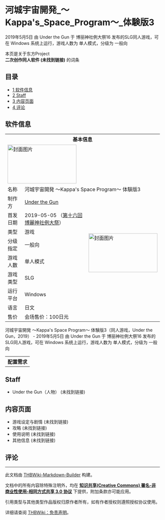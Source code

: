 # 河城宇宙開発_～Kappa's_Space_Program～_体験版3

<!-- source html: G:\repos\THBWiki-Markdown-Builder\THBWikiMarkdown\Temp\main\1\13\ns0%3A%E6%B2%B3%E5%9F%8E%E5%AE%87%E5%AE%99%E9%96%8B%E7%99%BA_%EF%BD%9EKappa%27s_Space_Program%EF%BD%9E_%E4%BD%93%E9%A8%93%E7%89%883.html -->

2019年5月5日 由 Under the Gun 于 博丽神社例大祭16 发布的SLG同人游戏，可在 Windows 系统上运行，游戏人数为 单人模式，分级为 一般向

本页是关于东方Project  
 **二次创作同人软件 (未找到链接)** 的词条
## 目录

- [1 软件信息](#软件信息)
- [2 Staff](#Staff)
- [3 内容页面](#内容页面)
- [4 评论](#评论)




## 软件信息

<table><tbody><tr><th colspan="3">基本信息</th></tr><tr><td class="cover-artwork-mobile" colspan="2"><a href="./文件-河城宇宙開発_～Kappa's_Space_Program～_体験版3封面.jpg.md" class="image" title="封面图片"><img alt="封面图片" src="https://upload.thwiki.cc/thumb/9/97/%E6%B2%B3%E5%9F%8E%E5%AE%87%E5%AE%99%E9%96%8B%E7%99%BA_%EF%BD%9EKappa%27s_Space_Program%EF%BD%9E_%E4%BD%93%E9%A8%93%E7%89%883%E5%B0%81%E9%9D%A2.jpg/224px-%E6%B2%B3%E5%9F%8E%E5%AE%87%E5%AE%99%E9%96%8B%E7%99%BA_%EF%BD%9EKappa%27s_Space_Program%EF%BD%9E_%E4%BD%93%E9%A8%93%E7%89%883%E5%B0%81%E9%9D%A2.jpg" decoding="async" loading="lazy" width="224" height="126" srcset="https://upload.thwiki.cc/thumb/9/97/%E6%B2%B3%E5%9F%8E%E5%AE%87%E5%AE%99%E9%96%8B%E7%99%BA_%EF%BD%9EKappa%27s_Space_Program%EF%BD%9E_%E4%BD%93%E9%A8%93%E7%89%883%E5%B0%81%E9%9D%A2.jpg/336px-%E6%B2%B3%E5%9F%8E%E5%AE%87%E5%AE%99%E9%96%8B%E7%99%BA_%EF%BD%9EKappa%27s_Space_Program%EF%BD%9E_%E4%BD%93%E9%A8%93%E7%89%883%E5%B0%81%E9%9D%A2.jpg 1.5x, https://upload.thwiki.cc/thumb/9/97/%E6%B2%B3%E5%9F%8E%E5%AE%87%E5%AE%99%E9%96%8B%E7%99%BA_%EF%BD%9EKappa%27s_Space_Program%EF%BD%9E_%E4%BD%93%E9%A8%93%E7%89%883%E5%B0%81%E9%9D%A2.jpg/448px-%E6%B2%B3%E5%9F%8E%E5%AE%87%E5%AE%99%E9%96%8B%E7%99%BA_%EF%BD%9EKappa%27s_Space_Program%EF%BD%9E_%E4%BD%93%E9%A8%93%E7%89%883%E5%B0%81%E9%9D%A2.jpg 2x" data-file-width="1920" data-file-height="1080"></a></td>
</tr><tr><td class="label">名称</td><td colspan="2"> 河城宇宙開発 ～Kappa&#39;s Space Program～ 体験版3 </td></tr><tr><td class="label">制作方</td><td><a href="./Under_the_Gun.md" title="Under the Gun">Under the Gun</a></td><td class="cover-artwork" rowspan="8" style="min-width:224px;"><a href="./文件-河城宇宙開発_～Kappa's_Space_Program～_体験版3封面.jpg.md" class="image" title="封面图片"><img alt="封面图片" src="https://upload.thwiki.cc/thumb/9/97/%E6%B2%B3%E5%9F%8E%E5%AE%87%E5%AE%99%E9%96%8B%E7%99%BA_%EF%BD%9EKappa%27s_Space_Program%EF%BD%9E_%E4%BD%93%E9%A8%93%E7%89%883%E5%B0%81%E9%9D%A2.jpg/224px-%E6%B2%B3%E5%9F%8E%E5%AE%87%E5%AE%99%E9%96%8B%E7%99%BA_%EF%BD%9EKappa%27s_Space_Program%EF%BD%9E_%E4%BD%93%E9%A8%93%E7%89%883%E5%B0%81%E9%9D%A2.jpg" decoding="async" loading="lazy" width="224" height="126" srcset="https://upload.thwiki.cc/thumb/9/97/%E6%B2%B3%E5%9F%8E%E5%AE%87%E5%AE%99%E9%96%8B%E7%99%BA_%EF%BD%9EKappa%27s_Space_Program%EF%BD%9E_%E4%BD%93%E9%A8%93%E7%89%883%E5%B0%81%E9%9D%A2.jpg/336px-%E6%B2%B3%E5%9F%8E%E5%AE%87%E5%AE%99%E9%96%8B%E7%99%BA_%EF%BD%9EKappa%27s_Space_Program%EF%BD%9E_%E4%BD%93%E9%A8%93%E7%89%883%E5%B0%81%E9%9D%A2.jpg 1.5x, https://upload.thwiki.cc/thumb/9/97/%E6%B2%B3%E5%9F%8E%E5%AE%87%E5%AE%99%E9%96%8B%E7%99%BA_%EF%BD%9EKappa%27s_Space_Program%EF%BD%9E_%E4%BD%93%E9%A8%93%E7%89%883%E5%B0%81%E9%9D%A2.jpg/448px-%E6%B2%B3%E5%9F%8E%E5%AE%87%E5%AE%99%E9%96%8B%E7%99%BA_%EF%BD%9EKappa%27s_Space_Program%EF%BD%9E_%E4%BD%93%E9%A8%93%E7%89%883%E5%B0%81%E9%9D%A2.jpg 2x" data-file-width="1920" data-file-height="1080"></a></td>
</tr><tr><td class="label">首发日期</td><td>2019-05-05&#160;（<a href="/展会作品列表?e=%E5%8D%9A%E4%B8%BD%E7%A5%9E%E7%A4%BE%E4%BE%8B%E5%A4%A7%E7%A5%AD%2316">第十六回 博麗神社例大祭</a>）</td></tr><tr><td class="label">类型</td><td>游戏</td></tr><tr><td class="label">分级指定</td><td>一般向</td></tr><tr><td class="label">游戏人数</td><td>单人模式</td></tr><tr><td class="label">游戏类型</td><td>SLG</td></tr><tr><td class="label">运行平台</td><td>Windows</td></tr><tr><td class="label">语言</td><td>日文</td></tr><tr><td class="label">售价</td><td>会场售价：100日元</td></tr></tbody></table>

河城宇宙開発 ～Kappa's Space Program～ 体験版3（同人游戏，Under the Gun，2019） - 2019年5月5日 由 Under the Gun 于 博丽神社例大祭16 发布的SLG同人游戏，可在 Windows 系统上运行，游戏人数为 单人模式，分级为 一般向
  
  

  


<table>
<tbody><tr><th colspan="2">配置需求</th></tr>
</tbody></table>


## Staff
- Under the Gun（人物） (未找到链接)

## 内容页面
- 游戏设定与剧情 (未找到链接)
- 攻略 (未找到链接)
- 使用说明 (未找到链接)
- 其他信息 (未找到链接)

## 评论




---

此文档由 [THBWiki-Markdown-Builder](https://github.com/Delsin-Yu/THBWiki-Markdown-Builder) 构建。

文档中的所有内容除特殊注明外，均在 [**知识共享(Creative Commons) 署名-非商业性使用-相同方式共享 3.0 协议**](https://creativecommons.org/licenses/by-sa/3.0/deed.zh-hans) 下提供，附加条款亦可能应用。

引用类型与其他类型作品版权归原作者所有，如有作者授权则遵照授权协议使用。

详细请查阅 [THBWiki：免责声明](https://thbwiki.cc/THBWiki:%E5%85%8D%E8%B4%A3%E5%A3%B0%E6%98%8E)。

